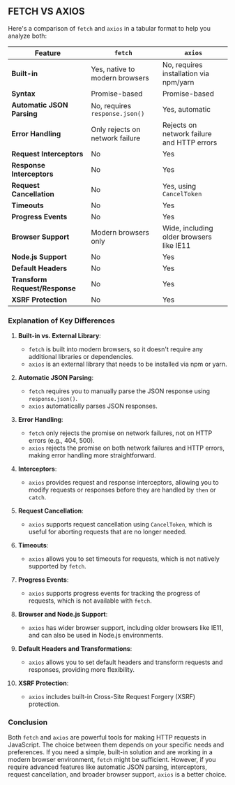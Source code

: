 ## FETCH VS AXIOS
Here's a comparison of `fetch` and `axios` in a tabular format to help you analyze both:

| Feature                  | `fetch`                                      | `axios`                                      |
|--------------------------|----------------------------------------------|----------------------------------------------|
| **Built-in**             | Yes, native to modern browsers               | No, requires installation via npm/yarn       |
| **Syntax**               | Promise-based                                | Promise-based                                |
| **Automatic JSON Parsing** | No, requires `response.json()`               | Yes, automatic                               |
| **Error Handling**       | Only rejects on network failure              | Rejects on network failure and HTTP errors   |
| **Request Interceptors** | No                                           | Yes                                          |
| **Response Interceptors**| No                                           | Yes                                          |
| **Request Cancellation** | No                                           | Yes, using `CancelToken`                     |
| **Timeouts**             | No                                           | Yes                                          |
| **Progress Events**      | No                                           | Yes                                          |
| **Browser Support**      | Modern browsers only                         | Wide, including older browsers like IE11     |
| **Node.js Support**      | No                                           | Yes                                          |
| **Default Headers**      | No                                           | Yes                                          |
| **Transform Request/Response** | No                                      | Yes                                          |
| **XSRF Protection**      | No                                           | Yes                                          |

### Explanation of Key Differences

1. **Built-in vs. External Library**:
   - `fetch` is built into modern browsers, so it doesn't require any additional libraries or dependencies.
   - `axios` is an external library that needs to be installed via npm or yarn.

2. **Automatic JSON Parsing**:
   - `fetch` requires you to manually parse the JSON response using `response.json()`.
   - `axios` automatically parses JSON responses.

3. **Error Handling**:
   - `fetch` only rejects the promise on network failures, not on HTTP errors (e.g., 404, 500).
   - `axios` rejects the promise on both network failures and HTTP errors, making error handling more straightforward.

4. **Interceptors**:
   - `axios` provides request and response interceptors, allowing you to modify requests or responses before they are handled by `then` or `catch`.

5. **Request Cancellation**:
   - `axios` supports request cancellation using `CancelToken`, which is useful for aborting requests that are no longer needed.

6. **Timeouts**:
   - `axios` allows you to set timeouts for requests, which is not natively supported by `fetch`.

7. **Progress Events**:
   - `axios` supports progress events for tracking the progress of requests, which is not available with `fetch`.

8. **Browser and Node.js Support**:
   - `axios` has wider browser support, including older browsers like IE11, and can also be used in Node.js environments.

9. **Default Headers and Transformations**:
   - `axios` allows you to set default headers and transform requests and responses, providing more flexibility.

10. **XSRF Protection**:
    - `axios` includes built-in Cross-Site Request Forgery (XSRF) protection.

### Conclusion

Both `fetch` and `axios` are powerful tools for making HTTP requests in JavaScript. The choice between them depends on your specific needs and preferences. If you need a simple, built-in solution and are working in a modern browser environment, `fetch` might be sufficient. However, if you require advanced features like automatic JSON parsing, interceptors, request cancellation, and broader browser support, `axios` is a better choice.

